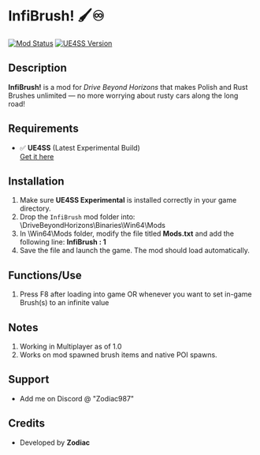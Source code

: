 # InfiBrush! 🖌️♾️

[![Mod Status](https://img.shields.io/badge/status-active-brightgreen)](https://github.com/ZodiacLoneWolf/InfiBrush)
[![UE4SS Version](https://img.shields.io/badge/UE4SS-experimental-blue)](https://github.com/UE4SS/UE4SS)

## Description

**InfiBrush!** is a mod for *Drive Beyond Horizons* that makes Polish and Rust Brushes unlimited — no more worrying about rusty cars along the long road!

## Requirements

- ✅ **UE4SS** (Latest Experimental Build)  
  [Get it here](https://github.com/UE4SS/UE4SS)

## Installation

1. Make sure **UE4SS Experimental** is installed correctly in your game directory.
2. Drop the `InfiBrush` mod folder into:  <YOUR Drive Beyond Horizons DIRECTORY>\DriveBeyondHorizons\Binaries\Win64\Mods
3. In \Win64\Mods folder, modify the file titled **Mods.txt** and add the following line: **InfiBrush : 1**
4. Save the file and launch the game. The mod should load automatically.

## Functions/Use
1. Press F8 after loading into game OR whenever you want to set in-game Brush(s) to an infinite value

## Notes
1. Working in Multiplayer as of 1.0
2. Works on mod spawned brush items and native POI spawns.

## Support

- Add me on Discord @ "Zodiac987"

## Credits

- Developed by **Zodiac**
